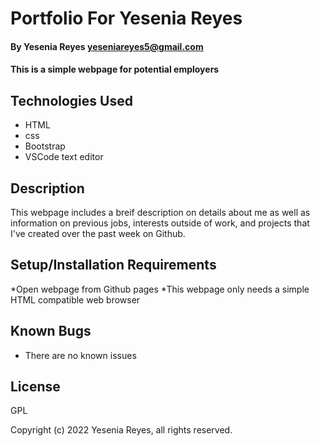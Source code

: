 # Portfolio For Yesenia Reyes

#### By Yesenia Reyes yeseniareyes5@gmail.com

#### This is a simple webpage for potential employers

## Technologies Used

* HTML
* css
* Bootstrap
* VSCode text editor

## Description

This webpage includes a breif description on details about me as well as information on previous jobs, interests outside of work, and projects that I've created over the past week on Github.

## Setup/Installation Requirements

*Open webpage from Github pages
*This webpage only needs a simple HTML compatible web browser


## Known Bugs

* There are no known issues

## License

GPL

Copyright (c) 2022 Yesenia Reyes, all rights reserved.
